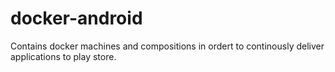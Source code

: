 # docker-android
Contains docker machines and compositions in ordert to continously deliver applications to play store.
